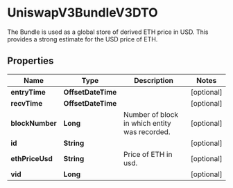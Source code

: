 

# UniswapV3BundleV3DTO

The Bundle is used as a global store of derived ETH price in USD. This provides a strong estimate for the USD price of ETH.

## Properties

| Name | Type | Description | Notes |
|------------ | ------------- | ------------- | -------------|
|**entryTime** | **OffsetDateTime** |  |  [optional] |
|**recvTime** | **OffsetDateTime** |  |  [optional] |
|**blockNumber** | **Long** | Number of block in which entity was recorded. |  [optional] |
|**id** | **String** |  |  [optional] |
|**ethPriceUsd** | **String** | Price of ETH in usd. |  [optional] |
|**vid** | **Long** |  |  [optional] |



